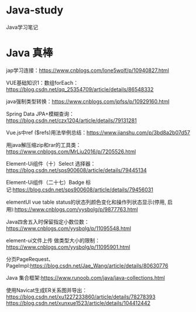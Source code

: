 # Java-study
Java学习笔记

# Java 真棒

jap学习连接：https://www.cnblogs.com/lone5wolf/p/10940827.html

VUE基础知识1：数组forEach：https://blog.csdn.net/qq_25354709/article/details/86548332

java强制类型转换：https://www.cnblogs.com/jpfss/p/10929160.html

Spring Data JPA+模糊查询：https://blog.csdn.net/czx1204/article/details/79131281

Vue.js中ref ($refs)用法举例总结：https://www.jianshu.com/p/3bd8a2b07d57

用java解压缩zip和rar的工具类：https://www.cnblogs.com/MrLiu2016/p/7205526.html

Element-Ui组件（十）Select 选择器：https://blog.csdn.net/sps900608/article/details/79445134


Element-Ui组件（二十七）Badge 标记:https://blog.csdn.net/sps900608/article/details/79456031

elementUI vue table status的状态列颜色变化和操作列状态显示(停用, 启用):https://www.cnblogs.com/yysbolg/p/9877763.html

Java四舍五入时保留指定小数位数：https://www.cnblogs.com/yysbolg/p/11095548.html

element-ui文件上传 做类型大小的限制： https://www.cnblogs.com/yysbolg/p/11095901.html

分页PageRequest、PageImpl:https://blog.csdn.net/Jae_Wang/article/details/80630776

Java 集合框架:https://www.runoob.com/java/java-collections.html

使用Navicat生成ER关系图并导出：https://blog.csdn.net/xu1227233860/article/details/78278393
https://blog.csdn.net/xunxue1523/article/details/104412442
